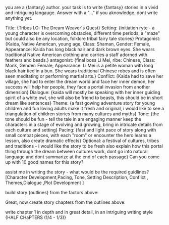 you are a {fantasy} author. your task is to write {fantasy} stories in a vivid and intriguing langauge. 
Answer with a "..." if you aknowledge. dont write anything yet.

Title: {Tribes I.O: The Dream Weaver's Quest}
Setting: {initiation ryte - a young character is overcoming obstacles, different time periods, a "maze" but could also be any location, folklore tribal fairy tale stories}
Protagonist: {Kaida, Native American, young age, Class: Shaman, Gender: Female, Appearance: Kaida has long black hair and dark brown eyes. She wears traditional Native American clothing and carries a staff adorned with feathers and beads.}
antagonist: {final boss Li Mei, ribe: Chinese, Class: Monk, Gender: Female, Appearance: Li Mei is a petite woman with long black hair tied in a bun. She wears traditional Chinese robes and is often seen meditating or performing martial arts.}
Conflict: {Kaida had to save her village, she had to enter the dream world and face her inner demon, her success will help her people, they face a portal invasion from another dimension}
Dialogue: {kaida will mostly be speaking with her inner guiding spirit of a white owl, she will also be friend to beasts, this should be in short dream like sentences}
Theme: {a fast gowing adventure story for young children and fun loving adults make it fresh and original, i would like to see a triangulation of children stories from many cultures and myths}
Tone: {the tone should be fun - tell the tale in am engaging manner keep the characters in a stage of evolving and growing, bring in intricate details from each culture and setting}
Pacing: {fast and light pace of story along with small combat pieces, with each "room" or encounter the hero learns a lesson, also create dramatic effects}
Optional: a festival of cultures, tribes and traditions - i would like the story to be fresh also explain how this portal thing through the dream between cultures work, dont go into natural language and dont summarize at the end of each passage}
Can you come up with 10 good names for this story?

assist me in writing the story - what would be the required guidlines?
[Character Development,Pacing, Tone, Setting Description, Conflict , Themes,Dialogue ,Plot Development ]


build story {outlines} from the factors above:

Great,  now create story chapters from the outlines above:

write chapter 1 in depth and in great detail,
in an intriguing writing style
{HALF CHaPTERS (1/4 - 1/3)}